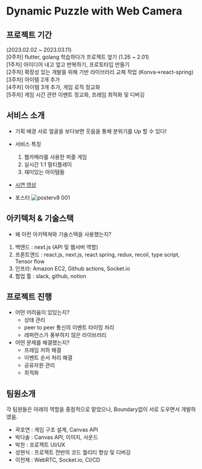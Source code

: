 # Dynamic Puzzle with Web Camera

## 프로젝트 기간 
(2023.02.02 ~ 2023.03.11)  
[0주차] flutter, golang 학습하다가 프로젝트 엎기 (1.26 ~ 2.01)  
[1주차] 아이디어 내고 엎고 반복하기, 프로토타입 만들기  
[2주차] 확장성 있는 개발을 위해 기반 라이브러리 교체 작업 (Konva->react-spring)  
[3주차] 아이템 2개 추가  
[4주차] 아이템 3개 추가, 게임 로직 정교화  
[5주차] 게임 시간 관련 이벤트 정교화, 프레임 최적화 및 디버깅  

## 서비스 소개 
- 기획 배경
  서로 얼굴을 보다보면 웃음을 통해 분위기를 Up 할 수 있다!
- 서비스 특징
  1. 웹카메라를 사용한 퍼즐 게임
  2. 실시간 1:1 멀티플레이
  3. 재미있는 아이템들

- [시연 영상](https://www.youtube.com/watch?v=sIGSSbmrrp0)
- 포스터 
![posterv8 001](https://user-images.githubusercontent.com/115034667/224616200-21e8dbe4-2962-4960-8a89-415033506dcf.png)



## 아키텍처 & 기술스택
- 왜 이런 아키텍쳐와 기술스택을 사용했는지?
1. 백엔드 : next.js (API 및 웹서버 역할)  
2. 프론트엔드 : react.js, next.js, react spring, redux, recoil, type script, Tensor flow  
3. 인프라: Amazon EC2, Github actions, Socket.io  
4. 협업 툴 : slack, github, notion  

## 프로젝트 진행
- 어떤 어려움이 있있는지?
  - 상태 관리
  - peer to peer 통신의 이벤트 타이밍 처리
  - 레퍼런스가 풍부하지 않은 라이브러리
- 어떤 문제를 해결했는지?
  - 프레임 저하 해결
  - 이벤트 순서 처리 해결
  - 공유자원 관리
  - 최적화

## 팀원소개
각 팀원들은 아래의 역할을 중점적으로 맡았으나, Boundary없이 서로 도우면서 개발하였음.
- 곽호연 : 게임 구조 설계, Canvas API
- 박다솔 : Canvas API, 이미지, 사운드
- 박찬 : 프로젝트 UI/UX
- 성현식 : 프로젝트 전반의 코드 퀄리티 향상 및 디버깅
- 이전제 : WebRTC, Socket.io, CI/CD

